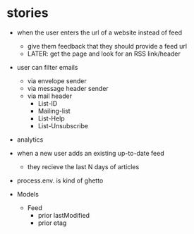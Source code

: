 # stories

* when the user enters the url of a website instead of feed
  * give them feedback that they should provide a feed url
  * LATER: get the page and look for an RSS link/header
* user can filter emails
  * via envelope sender
  * via message header sender
  * via mail header
    * List-ID
    * Mailing-list
    * List-Help
    * List-Unsubscribe
* analytics
* when a new user adds an existing up-to-date feed
  * they recieve the last N days of articles
* process.env. is kind of ghetto

* Models
  * Feed
    * prior lastModified
    * prior etag
